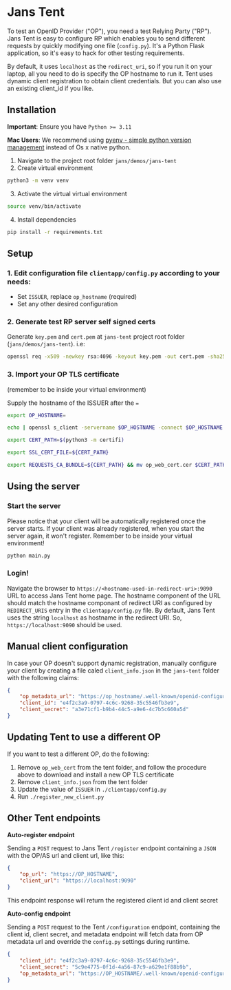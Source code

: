 # Jans Tent

To test an OpenID Provider ("OP"), you need a test Relying Party ("RP"). Jans
Tent is easy to configure RP which enables you to send different requests by
quickly modifying one file (`config.py`). It's a Python Flask application,
so it's easy to hack for other testing requirements.

By default, it uses `localhost` as the `redirect_uri`, so if you run it on your
laptop, all you need to do is specify the OP hostname to run it. Tent uses
dynamic client registration to obtain client credentials. But you can also use
an existing client_id if you like.

## Installation

**Important**: Ensure you have `Python >= 3.11`

**Mac Users**: We recommend using [pyenv - simple python version management](https://github.com/pyenv/pyenv) instead of Os x native python.

1. Navigate to the project root folder `jans/demos/jans-tent`
2. Create virtual environment
```bash
python3 -m venv venv
````
3. Activate the virtual virtual environment
```bash
source venv/bin/activate
```
4. Install dependencies
```bash
pip install -r requirements.txt
```

## Setup

### 1. Edit configuration file `clientapp/config.py` according to your needs:
  * Set `ISSUER`, replace `op_hostname` (required)
  * Set any other desired configuration

### 2. Generate test RP server self signed certs

Generate `key.pem` and `cert.pem` at `jans-tent` project root folder (`jans/demos/jans-tent`). i.e:
```bash
openssl req -x509 -newkey rsa:4096 -keyout key.pem -out cert.pem -sha256 -days 365 -nodes
```

### 3. Import your OP TLS certificate

(remember to be inside your virtual environment)

Supply the hostname of the ISSUER after the `=`

```bash
export OP_HOSTNAME=
```

```bash
echo | openssl s_client -servername $OP_HOSTNAME -connect $OP_HOSTNAME:443 | sed -ne  '/-BEGIN CERTIFICATE-/,/-END CERTIFICATE-/p' > op_web_cert.cer
```

```bash
export CERT_PATH=$(python3 -m certifi)
```

```bash
export SSL_CERT_FILE=${CERT_PATH}
```

```bash
export REQUESTS_CA_BUNDLE=${CERT_PATH} && mv op_web_cert.cer $CERT_PATH
```

## Using the server

### Start the server

Please notice that your client will be automatically registered once the server
starts. If your client was already registered, when you start the server again,
it won't register. Remember to be inside your virtual environment!

```bash
python main.py
```

### Login!

Navigate the browser to `https://<hostname-used-in-redirect-uri>:9090` URL to access Jans Tent home page. The hostname 
component of the URL should match the hostname componant of redirect URI as configured by `REDIRECT_URIS` entry in the 
`clientapp/config.py` file. By default, Jans Tent uses the string `localhost` as hostname in the redirect URI. 
So, `https://localhost:9090` should be used.  

## Manual client configuration

In case your OP doesn't support dynamic registration, manually configure your
client by creating a file caled `client_info.json` in the `jans-tent` folder
with the following claims:

```json
{
    "op_metadata_url": "https://op_hostname/.well-known/openid-configuration",
    "client_id": "e4f2c3a9-0797-4c6c-9268-35c5546fb3e9",
    "client_secret": "a3e71cf1-b9b4-44c5-a9e6-4c7b5c660a5d"
}
```

## Updating Tent to use a different OP

If you want to test a different OP, do the following:

1. Remove `op_web_cert` from the tent folder, and follow the procedure above
to download and install a new OP TLS certificate
2. Remove `client_info.json` from the tent folder
3. Update the value of `ISSUER` in `./clientapp/config.py`
4. Run `./register_new_client.py`

## Other Tent endpoints

**Auto-register endpoint**

Sending a `POST` request to Jans Tent `/register` endpoint containing a `JSON`
with the OP/AS url and client url, like this:

```json
{
    "op_url": "https://OP_HOSTNAME",
    "client_url": "https://localhost:9090"
}
```

This endpoint response will return the registered client id and client secret

**Auto-config endpoint**

Sending a `POST` request to the Tent `/configuration` endpoint, containing the
client id, client secret, and metadata endpoint will fetch data from OP metadata
url and override the `config.py` settings during runtime.

```json
{
    "client_id": "e4f2c3a9-0797-4c6c-9268-35c5546fb3e9",
    "client_secret": "5c9e4775-0f1d-4a56-87c9-a629e1f88b9b",
    "op_metadata_url": "https://OP_HOSTNAME/.well-known/openid-configuration"
}
```
